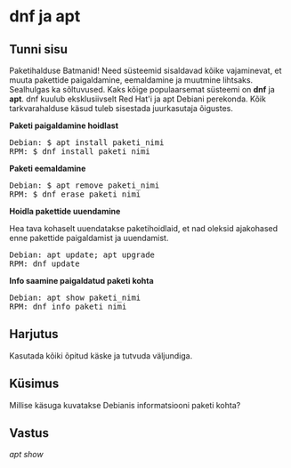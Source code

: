 ﻿# dnf ja apt

## Tunni sisu


Paketihalduse Batmanid! Need süsteemid sisaldavad kõike vajaminevat, et muuta pakettide paigaldamine, eemaldamine ja muutmine lihtsaks. Sealhulgas ka sõltuvused. Kaks kõige populaarsemat süsteemi on <b>dnf</b> ja <b>apt</b>. dnf kuulub eksklusiivselt Red Hat'i ja apt Debiani perekonda. Kõik tarkvarahalduse käsud tuleb sisestada juurkasutaja õigustes.

<b>Paketi paigaldamine hoidlast</b> 

<pre>
Debian: $ apt install paketi_nimi
RPM: $ dnf install paketi_nimi
</pre>

<b>Paketi eemaldamine</b>

<pre>
Debian: $ apt remove paketi_nimi
RPM: $ dnf erase paketi_nimi
</pre>

<b>Hoidla pakettide uuendamine</b>

Hea tava kohaselt uuendatakse paketihoidlaid, et nad oleksid ajakohased enne pakettide paigaldamist ja uuendamist.

<pre>
Debian: apt update; apt upgrade
RPM: dnf update
</pre>

<b>Info saamine paigaldatud paketi kohta</b>

<pre>
Debian: apt show paketi_nimi
RPM: dnf info paketi_nimi
</pre>

## Harjutus

Kasutada kõiki õpitud käske ja tutvuda väljundiga.

## Küsimus

Millise käsuga kuvatakse Debianis informatsiooni paketi kohta?

## Vastus

*apt show*
